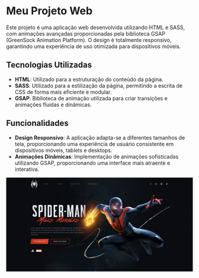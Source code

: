 # Meu Projeto Web

Este projeto é uma aplicação web desenvolvida utilizando HTML e SASS, com animações avançadas proporcionadas pela biblioteca GSAP (GreenSock Animation Platform). O design é totalmente responsivo, garantindo uma experiência de uso otimizada para dispositivos móveis.

## Tecnologias Utilizadas

- **HTML**: Utilizado para a estruturação do conteúdo da página.
- **SASS**: Utilizado para a estilização da página, permitindo a escrita de CSS de forma mais eficiente e modular.
- **GSAP**: Biblioteca de animação utilizada para criar transições e animações fluidas e dinâmicas.

## Funcionalidades

- **Design Responsivo**: A aplicação adapta-se a diferentes tamanhos de tela, proporcionando uma experiência de usuário consistente em dispositivos móveis, tablets e desktops.
- **Animações Dinâmicas**: Implementação de animações sofisticadas utilizando GSAP, proporcionando uma interface mais atraente e interativa.

![](captura-tela.png)
